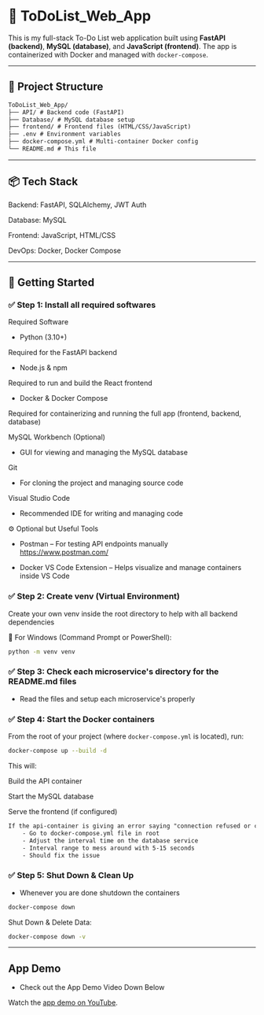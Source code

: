 # 📝 ToDoList_Web_App

This is my full-stack To-Do List web application built using **FastAPI (backend)**, **MySQL (database)**, and **JavaScript (frontend)**. The app is containerized with Docker and managed with `docker-compose`.

---

## 📁 Project Structure
```txt
ToDoList_Web_App/
├── API/ # Backend code (FastAPI)
├── Database/ # MySQL database setup
├── frontend/ # Frontend files (HTML/CSS/JavaScript)
├── .env # Environment variables
├── docker-compose.yml # Multi-container Docker config
└── README.md # This file
```
---

## 📦 Tech Stack
Backend: FastAPI, SQLAlchemy, JWT Auth

Database: MySQL

Frontend: JavaScript, HTML/CSS

DevOps: Docker, Docker Compose

---

## 🚀 Getting Started

### ✅ Step 1: Install all required softwares

Required Software
- Python (3.10+)

Required for the FastAPI backend

- Node.js & npm

Required to run and build the React frontend

- Docker & Docker Compose

Required for containerizing and running the full app (frontend, backend, database)

MySQL Workbench (Optional)

- GUI for viewing and managing the MySQL database

Git

- For cloning the project and managing source code

Visual Studio Code

- Recommended IDE for writing and managing code

⚙️ Optional but Useful Tools
- Postman – For testing API endpoints manually
https://www.postman.com/

- Docker VS Code Extension – Helps visualize and manage containers inside VS Code

### ✅ Step 2: Create venv (Virtual Environment)

Create your own venv inside the root directory to help with all backend dependencies

🐍 For Windows (Command Prompt or PowerShell):

```bash
python -m venv venv
```

### ✅ Step 3: Check each microservice's directory for the README.md files

- Read the files and setup each microservice's properly

### ✅ Step 4: Start the Docker containers

From the root of your project (where `docker-compose.yml` is located), run:

```bash
docker-compose up --build -d
```
This will:

Build the API container

Start the MySQL database

Serve the frontend (if configured)
```txt
If the api-container is giving an error saying "connection refused or couldn't connect to database":
    - Go to docker-compose.yml file in root 
    - Adjust the interval time on the database service
    - Interval range to mess around with 5-15 seconds
    - Should fix the issue
```
### ✅ Step 5: Shut Down & Clean Up

- Whenever you are done shutdown the containers

```bash
docker-compose down
```

Shut Down & Delete Data:
```bash
docker-compose down -v
```

---

## App Demo 

- Check out the App Demo Video Down Below

Watch the [app demo on YouTube](https://youtu.be/yWa3-FHXZug).

